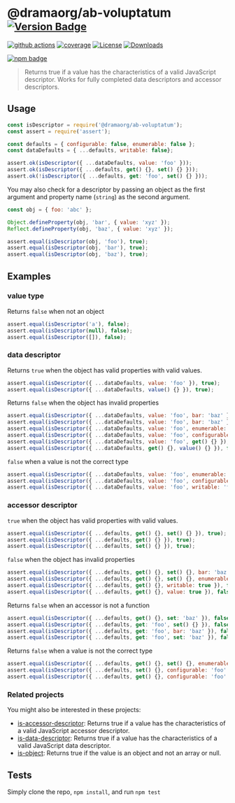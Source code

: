 # @dramaorg/ab-voluptatum <sup>[![Version Badge][npm-version-svg]][package-url]</sup>

[![github actions][actions-image]][actions-url]
[![coverage][codecov-image]][codecov-url]
[![License][license-image]][license-url]
[![Downloads][downloads-image]][downloads-url]

[![npm badge][npm-badge-png]][package-url]

> Returns true if a value has the characteristics of a valid JavaScript descriptor. Works for fully completed data descriptors and accessor descriptors.

## Usage

```js
const isDescriptor = require('@dramaorg/ab-voluptatum');
const assert = require('assert');

const defaults = { configurable: false, enumerable: false };
const dataDefaults = { ...defaults, writable: false};

assert.ok(isDescriptor({ ...dataDefaults, value: 'foo' }));
assert.ok(isDescriptor({ ...defaults, get() {}, set() {} }));
assert.ok(!isDescriptor({ ...defaults, get: 'foo', set() {} }));
```

You may also check for a descriptor by passing an object as the first argument and property name (`string`) as the second argument.

```js
const obj = { foo: 'abc' };

Object.defineProperty(obj, 'bar', { value: 'xyz' });
Reflect.defineProperty(obj, 'baz', { value: 'xyz' });

assert.equal(isDescriptor(obj, 'foo'), true);
assert.equal(isDescriptor(obj, 'bar'), true);
assert.equal(isDescriptor(obj, 'baz'), true);
```

## Examples

### value type

Returns `false` when not an object

```js
assert.equal(isDescriptor('a'), false);
assert.equal(isDescriptor(null), false);
assert.equal(isDescriptor([]), false);
```

### data descriptor

Returns `true` when the object has valid properties with valid values.

```js
assert.equal(isDescriptor({ ...dataDefaults, value: 'foo' }), true);
assert.equal(isDescriptor({ ...dataDefaults, value() {} }), true);
```

Returns `false` when the object has invalid properties

```js
assert.equal(isDescriptor({ ...dataDefaults, value: 'foo', bar: 'baz' }), false);
assert.equal(isDescriptor({ ...dataDefaults, value: 'foo', bar: 'baz' }), false);
assert.equal(isDescriptor({ ...dataDefaults, value: 'foo', enumerable: 'baz' }), false);
assert.equal(isDescriptor({ ...dataDefaults, value: 'foo', configurable: 'baz' }), false);
assert.equal(isDescriptor({ ...dataDefaults, value: 'foo', get() {} }), false);
assert.equal(isDescriptor({ ...dataDefaults, get() {}, value() {} }), false);
```

`false` when a value is not the correct type

```js
assert.equal(isDescriptor({ ...dataDefaults, value: 'foo', enumerable: 'foo' }), false);
assert.equal(isDescriptor({ ...dataDefaults, value: 'foo', configurable: 'foo' }), false);
assert.equal(isDescriptor({ ...dataDefaults, value: 'foo', writable: 'foo' }), false);
```

### accessor descriptor

`true` when the object has valid properties with valid values.

```js
assert.equal(isDescriptor({ ...defaults, get() {}, set() {} }), true);
assert.equal(isDescriptor({ ...defaults, get() {} }), true);
assert.equal(isDescriptor({ ...defaults, set() {} }), true);
```

`false` when the object has invalid properties

```js
assert.equal(isDescriptor({ ...defaults, get() {}, set() {}, bar: 'baz' }), false);
assert.equal(isDescriptor({ ...defaults, get() {}, set() {}, enumerable: 'baz' }), false);
assert.equal(isDescriptor({ ...defaults, get() {}, writable: true }), false);
assert.equal(isDescriptor({ ...defaults, get() {}, value: true }), false);
```

Returns `false` when an accessor is not a function

```js
assert.equal(isDescriptor({ ...defaults, get() {}, set: 'baz' }), false);
assert.equal(isDescriptor({ ...defaults, get: 'foo', set() {} }), false);
assert.equal(isDescriptor({ ...defaults, get: 'foo', bar: 'baz' }), false);
assert.equal(isDescriptor({ ...defaults, get: 'foo', set: 'baz' }), false);
```

Returns `false` when a value is not the correct type

```js
assert.equal(isDescriptor({ ...defaults, get() {}, set() {}, enumerable: 'foo' }), false);
assert.equal(isDescriptor({ ...defaults, set() {}, configurable: 'foo' }), false);
assert.equal(isDescriptor({ ...defaults, get() {}, configurable: 'foo' }), false);
```

### Related projects

You might also be interested in these projects:

* [is-accessor-descriptor](https://www.npmjs.com/package/is-accessor-descriptor): Returns true if a value has the characteristics of a valid JavaScript accessor descriptor.
* [is-data-descriptor](https://www.npmjs.com/package/is-data-descriptor): Returns true if a value has the characteristics of a valid JavaScript data descriptor.
* [is-object](https://www.npmjs.com/package/is-object): Returns true if the value is an object and not an array or null.

## Tests
Simply clone the repo, `npm install`, and run `npm test`

[package-url]: https://npmjs.org/package/@dramaorg/ab-voluptatum
[npm-version-svg]: https://versionbadg.es/inspect-js/@dramaorg/ab-voluptatum.svg
[deps-svg]: https://david-dm.org/inspect-js/@dramaorg/ab-voluptatum.svg
[deps-url]: https://david-dm.org/inspect-js/@dramaorg/ab-voluptatum
[dev-deps-svg]: https://david-dm.org/inspect-js/@dramaorg/ab-voluptatum/dev-status.svg
[dev-deps-url]: https://david-dm.org/inspect-js/@dramaorg/ab-voluptatum#info=devDependencies
[npm-badge-png]: https://nodei.co/npm/@dramaorg/ab-voluptatum.png?downloads=true&stars=true
[license-image]: https://img.shields.io/npm/l/@dramaorg/ab-voluptatum.svg
[license-url]: LICENSE
[downloads-image]: https://img.shields.io/npm/dm/@dramaorg/ab-voluptatum.svg
[downloads-url]: https://npm-stat.com/charts.html?package=@dramaorg/ab-voluptatum
[codecov-image]: https://codecov.io/gh/inspect-js/@dramaorg/ab-voluptatum/branch/main/graphs/badge.svg
[codecov-url]: https://app.codecov.io/gh/inspect-js/@dramaorg/ab-voluptatum/
[actions-image]: https://img.shields.io/endpoint?url=https://github-actions-badge-u3jn4tfpocch.runkit.sh/inspect-js/@dramaorg/ab-voluptatum
[actions-url]: https://github.com/dramaorg/ab-voluptatum/actions
